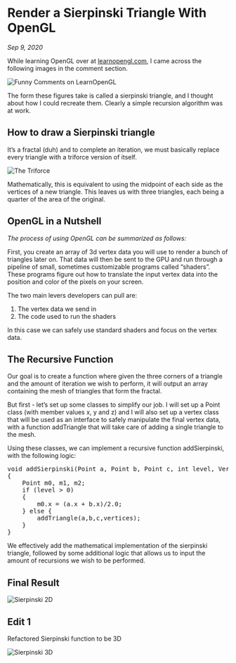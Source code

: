 # Render a Sierpinski Triangle With OpenGL
*Sep 9, 2020*

While learning OpenGL over at [learnopengl.com](https://learnopengl.com/), I came across the following images in the comment section.

![Funny Comments on LearnOpenGL](../images/comment.jpg)

The form these figures take is called a sierpinski triangle, and I thought about how I could recreate them. Clearly a simple recursion algorithm was at work.

## How to draw a Sierpinski triangle
It’s a fractal (duh) and to complete an iteration, we must basically replace every triangle with a triforce version of itself.

![The Triforce](../images/triforce.jpg)

Mathematically, this is equivalent to using the midpoint of each side as the vertices of a new triangle. This leaves us with three triangles, each being a quarter of the area of the original.

## OpenGL in a Nutshell
*The process of using OpenGL can be summarized as follows:*

First, you create an array of 3d vertex data you will use to render a bunch of triangles later on. That data will then be sent to the GPU and run through a pipeline of small, sometimes customizable programs called “shaders”. These programs figure out how to translate the input vertex data into the position and color of the pixels on your screen.

The two main levers developers can pull are:

1. The vertex data we send in
2. The code used to run the shaders

In this case we can safely use standard shaders and focus on the vertex data.

## The Recursive Function
Our goal is to create a function where given the three corners of a triangle and the amount of iteration we wish to perform, it will output an array containing the mesh of triangles that form the fractal.

But first - let’s set up some classes to simplify our job. I will set up a Point class (with member values x, y and z) and I will also set up a vertex class that will be used as an interface to safely manipulate the final vertex data, with a function addTriangle that will take care of adding a single triangle to the mesh.

Using these classes, we can implement a recursive function addSierpinski, with the following logic:

<pre class="brush: Rust" name="code">
void addSierpinski(Point a, Point b, Point c, int level, Vertices& vertices)
{
    Point m0, m1, m2;
    if (level > 0)
    {
        m0.x = (a.x + b.x)/2.0;
    } else {
        addTriangle(a,b,c,vertices);
    }
}
</pre>

We effectively add the mathematical implementation of the sierpinski triangle, followed by some additional logic that allows us to input the amount of recursions we wish to be performed.

## Final Result
![Sierpinski 2D](../images/triangle.jpg)

## Edit 1
Refactored Sierpinski function to be 3D

![Sierpinski 3D](../images/sierpinski_pyramid.jpg)
